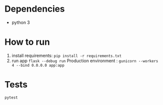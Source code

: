 # Dependencies

- python 3

# How to run

1. install requirements:
   `pip install -r requirements.txt`
2. run app
   `flask --debug run`
Production environment : `gunicorn --workers 4 --bind 0.0.0.0 app:app`
# Tests

`pytest`
